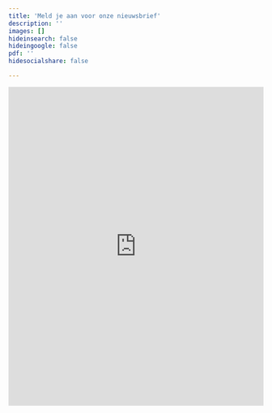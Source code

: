 ```yaml
---
title: 'Meld je aan voor onze nieuwsbrief'
description: ''
images: []
hideinsearch: false
hideingoogle: false
pdf: ''
hidesocialshare: false

---
```

<iframe width="600" height="630" src="https://f3268d6b.sibforms.com/serve/MUIEADCdJiOHSyH-wBZllYJ-O0aV8a-ElVhcDEYPcNhXvIVD5wNpqc62IIwnIA0XWqJm73nHGkmqdgaPDg12dOYkbzD-hKkM1kyKzpqIiMad93PYQEqaYinvvkbpuG_ustRyrIdS_aQvdybTIrYpgmgbc5sj4ll1i--ZJU_aDQwQaS-9KBCQ7-b0Qg7f2h5UOc7FHQEaiq1LzSDS" frameborder="0" scrolling="auto" allowfullscreen style="display: block;margin-left: auto;margin-right: auto;max-width: 100%;"></iframe>
